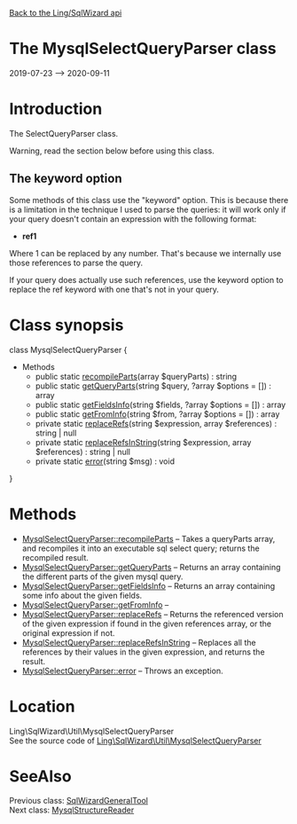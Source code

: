 [Back to the Ling/SqlWizard api](https://github.com/lingtalfi/SqlWizard/blob/master/doc/api/Ling/SqlWizard.md)



The MysqlSelectQueryParser class
================
2019-07-23 --> 2020-09-11






Introduction
============

The SelectQueryParser class.


Warning, read the section below before using this class.


The keyword option
--------------

Some methods of this class use the "keyword" option.
This is because there is a limitation in the technique I used to parse the queries: it will work only if your query doesn't contain
an expression with the following format:

- __ref1__

Where 1 can be replaced by any number.
That's because we internally use those references to parse the query.

If your query does actually use such references, use the keyword option to replace the ref keyword with
one that's not in your query.



Class synopsis
==============


class <span class="pl-k">MysqlSelectQueryParser</span>  {

- Methods
    - public static [recompileParts](https://github.com/lingtalfi/SqlWizard/blob/master/doc/api/Ling/SqlWizard/Util/MysqlSelectQueryParser/recompileParts.md)(array $queryParts) : string
    - public static [getQueryParts](https://github.com/lingtalfi/SqlWizard/blob/master/doc/api/Ling/SqlWizard/Util/MysqlSelectQueryParser/getQueryParts.md)(string $query, ?array $options = []) : array
    - public static [getFieldsInfo](https://github.com/lingtalfi/SqlWizard/blob/master/doc/api/Ling/SqlWizard/Util/MysqlSelectQueryParser/getFieldsInfo.md)(string $fields, ?array $options = []) : array
    - public static [getFromInfo](https://github.com/lingtalfi/SqlWizard/blob/master/doc/api/Ling/SqlWizard/Util/MysqlSelectQueryParser/getFromInfo.md)(string $from, ?array $options = []) : array
    - private static [replaceRefs](https://github.com/lingtalfi/SqlWizard/blob/master/doc/api/Ling/SqlWizard/Util/MysqlSelectQueryParser/replaceRefs.md)(string $expression, array $references) : string | null
    - private static [replaceRefsInString](https://github.com/lingtalfi/SqlWizard/blob/master/doc/api/Ling/SqlWizard/Util/MysqlSelectQueryParser/replaceRefsInString.md)(string $expression, array $references) : string | null
    - private static [error](https://github.com/lingtalfi/SqlWizard/blob/master/doc/api/Ling/SqlWizard/Util/MysqlSelectQueryParser/error.md)(string $msg) : void

}






Methods
==============

- [MysqlSelectQueryParser::recompileParts](https://github.com/lingtalfi/SqlWizard/blob/master/doc/api/Ling/SqlWizard/Util/MysqlSelectQueryParser/recompileParts.md) &ndash; Takes a queryParts array, and recompiles it into an executable sql select query; returns the recompiled result.
- [MysqlSelectQueryParser::getQueryParts](https://github.com/lingtalfi/SqlWizard/blob/master/doc/api/Ling/SqlWizard/Util/MysqlSelectQueryParser/getQueryParts.md) &ndash; Returns an array containing the different parts of the given mysql query.
- [MysqlSelectQueryParser::getFieldsInfo](https://github.com/lingtalfi/SqlWizard/blob/master/doc/api/Ling/SqlWizard/Util/MysqlSelectQueryParser/getFieldsInfo.md) &ndash; Returns an array containing some info about the given fields.
- [MysqlSelectQueryParser::getFromInfo](https://github.com/lingtalfi/SqlWizard/blob/master/doc/api/Ling/SqlWizard/Util/MysqlSelectQueryParser/getFromInfo.md) &ndash; 
- [MysqlSelectQueryParser::replaceRefs](https://github.com/lingtalfi/SqlWizard/blob/master/doc/api/Ling/SqlWizard/Util/MysqlSelectQueryParser/replaceRefs.md) &ndash; Returns the referenced version of the given expression if found in the given references array, or the original expression if not.
- [MysqlSelectQueryParser::replaceRefsInString](https://github.com/lingtalfi/SqlWizard/blob/master/doc/api/Ling/SqlWizard/Util/MysqlSelectQueryParser/replaceRefsInString.md) &ndash; Replaces all the references by their values in the given expression, and returns the result.
- [MysqlSelectQueryParser::error](https://github.com/lingtalfi/SqlWizard/blob/master/doc/api/Ling/SqlWizard/Util/MysqlSelectQueryParser/error.md) &ndash; Throws an exception.





Location
=============
Ling\SqlWizard\Util\MysqlSelectQueryParser<br>
See the source code of [Ling\SqlWizard\Util\MysqlSelectQueryParser](https://github.com/lingtalfi/SqlWizard/blob/master/Util/MysqlSelectQueryParser.php)



SeeAlso
==============
Previous class: [SqlWizardGeneralTool](https://github.com/lingtalfi/SqlWizard/blob/master/doc/api/Ling/SqlWizard/Tool/SqlWizardGeneralTool.md)<br>Next class: [MysqlStructureReader](https://github.com/lingtalfi/SqlWizard/blob/master/doc/api/Ling/SqlWizard/Util/MysqlStructureReader.md)<br>
